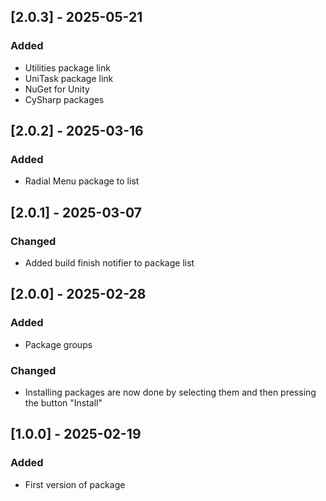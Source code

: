 ## [2.0.3] - 2025-05-21

### Added

- Utilities package link
- UniTask package link
- NuGet for Unity
- CySharp packages

## [2.0.2] - 2025-03-16

### Added

- Radial Menu package to list

## [2.0.1] - 2025-03-07

### Changed

- Added build finish notifier to package list

## [2.0.0] - 2025-02-28

### Added

- Package groups

### Changed

- Installing packages are now done by selecting them and then pressing the button "Install"

## [1.0.0] - 2025-02-19

### Added

- First version of package

